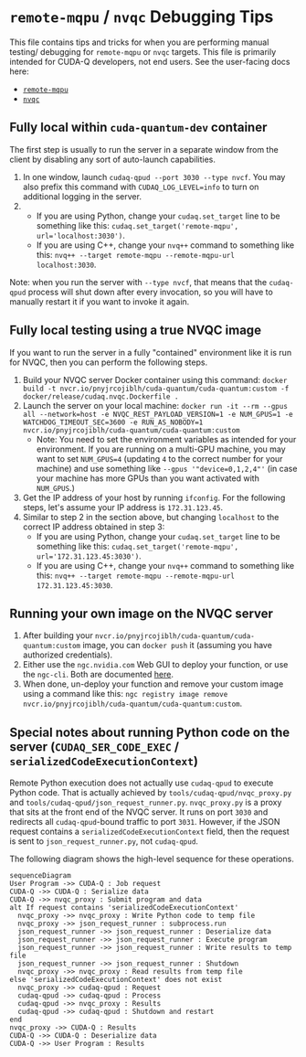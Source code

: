 # `remote-mqpu` / `nvqc` Debugging Tips

This file contains tips and tricks for when you are performing manual testing/
debugging for `remote-mqpu` or `nvqc` targets. This file is primarily intended
for CUDA-Q developers, not end users. See the user-facing docs here:

* [`remote-mqpu`](https://nvidia.github.io/cuda-quantum/latest/using/backends/platform.html#remote-mqpu-platform)
* [`nvqc`](https://nvidia.github.io/cuda-quantum/latest/using/backends/nvqc.html)

## Fully local within `cuda-quantum-dev` container

The first step is usually to run the server in a separate window from the
client by disabling any sort of auto-launch capabilities.

1. In one window, launch `cudaq-qpud --port 3030 --type nvcf`. You may also
   prefix this command with `CUDAQ_LOG_LEVEL=info` to turn on additional
   logging in the server.
2.
   * If you are using Python, change your `cudaq.set_target` line to be
   something like this: `cudaq.set_target('remote-mqpu', url='localhost:3030')`.
   * If you are using C++, change your `nvq++` command to something like this:
   `nvq++ --target remote-mqpu --remote-mqpu-url localhost:3030`.

Note: when you run the server with `--type nvcf`, that means that the
`cudaq-qpud` process will shut down after every invocation, so you will have to
manually restart it if you want to invoke it again.

## Fully local testing using a true NVQC image

If you want to run the server in a fully "contained" environment like it is run
for NVQC, then you can perform the following steps.

1. Build your NVQC server Docker container using this command: `docker build -t nvcr.io/pnyjrcojiblh/cuda-quantum/cuda-quantum:custom -f docker/release/cudaq.nvqc.Dockerfile .`
2. Launch the server on your local machine: `docker run -it --rm --gpus all --network=host -e NVQC_REST_PAYLOAD_VERSION=1 -e NUM_GPUS=1 -e WATCHDOG_TIMEOUT_SEC=3600 -e RUN_AS_NOBODY=1 nvcr.io/pnyjrcojiblh/cuda-quantum/cuda-quantum:custom`
   * Note: You need to set the environment variables as intended for your
    environment. If you are running on a multi-GPU machine, you may
    want to set `NUM_GPUS=4` (updating `4` to the correct number for your
    machine) and use something like `--gpus '"device=0,1,2,4"'` (in case your
    machine has more GPUs than you want activated with `NUM_GPUS`.)
3. Get the IP address of your host by running `ifconfig`. For the following
   steps, let's assume your IP address is `172.31.123.45`.
4. Similar to step 2 in the section above, but changing `localhost` to the
   correct IP address obtained in step 3:
   * If you are using Python, change your `cudaq.set_target` line to be
   something like this: `cudaq.set_target('remote-mqpu', url='172.31.123.45:3030')`.
   * If you are using C++, change your `nvq++` command to something like this:
   `nvq++ --target remote-mqpu --remote-mqpu-url 172.31.123.45:3030`.

## Running your own image on the NVQC server

1. After building your `nvcr.io/pnyjrcojiblh/cuda-quantum/cuda-quantum:custom`
   image, you can `docker push` it (assuming you have authorized credentials).
2. Either use the `ngc.nvidia.com` Web GUI to deploy your function, or use the
   `ngc-cli`. Both are documented [here](https://docs.nvidia.com/cloud-functions/user-guide/latest/cloud-function/function-deployment.html#deploying-a-function).
3. When done, un-deploy your function and remove your custom image using a
   command like this: `ngc registry image remove nvcr.io/pnyjrcojiblh/cuda-quantum/cuda-quantum:custom`.

## Special notes about running Python code on the server (`CUDAQ_SER_CODE_EXEC` / `serializedCodeExecutionContext`)

Remote Python execution does not actually use `cudaq-qpud` to execute Python
code. That is actually achieved by `tools/cudaq-qpud/nvqc_proxy.py` and
`tools/cudaq-qpud/json_request_runner.py`. `nvqc_proxy.py` is a proxy that sits
at the front end of the NVQC server. It runs on port `3030` and redirects all
`cudaq-qpud`-bound traffic to port `3031`. However, if the JSON request contains
a `serializedCodeExecutionContext` field, then the request is sent to
`json_request_runner.py`, not `cudaq-qpud`.

The following diagram shows the high-level sequence for these operations.

```mermaid
sequenceDiagram
User Program ->> CUDA-Q : Job request
CUDA-Q ->> CUDA-Q : Serialize data
CUDA-Q ->> nvqc_proxy : Submit program and data
alt If request contains 'serializedCodeExecutionContext'
  nvqc_proxy ->> nvqc_proxy : Write Python code to temp file
  nvqc_proxy ->> json_request_runner : subprocess.run
  json_request_runner ->> json_request_runner : Deserialize data
  json_request_runner ->> json_request_runner : Execute program
  json_request_runner ->> json_request_runner : Write results to temp file
  json_request_runner ->> json_request_runner : Shutdown
  nvqc_proxy ->> nvqc_proxy : Read results from temp file
else 'serializedCodeExecutionContext' does not exist
  nvqc_proxy ->> cudaq-qpud : Request
  cudaq-qpud ->> cudaq-qpud : Process
  cudaq-qpud ->> nvqc_proxy : Results
  cudaq-qpud ->> cudaq-qpud : Shutdown and restart
end
nvqc_proxy ->> CUDA-Q : Results
CUDA-Q ->> CUDA-Q : Deserialize data
CUDA-Q ->> User Program : Results
```
